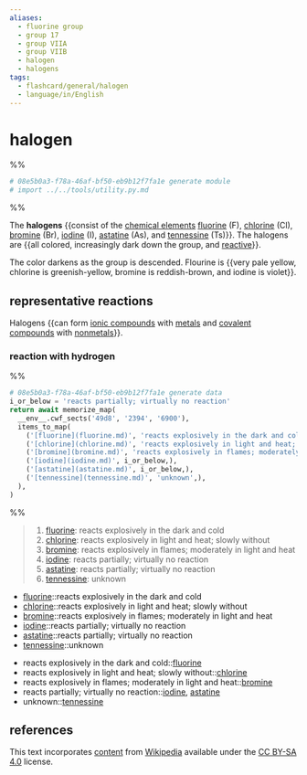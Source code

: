 ```yaml
---
aliases:
  - fluorine group
  - group 17
  - group VIIA
  - group VIIB
  - halogen
  - halogens
tags:
  - flashcard/general/halogen
  - language/in/English
---
```


# halogen

%%

```Python
# 08e5b0a3-f78a-46af-bf50-eb9b12f7fa1e generate module
# import ../../tools/utility.py.md
```

%%

The __halogens__ {{consist of the [chemical elements](chemical%20element.md) [fluorine](fluorine.md) (F), [chlorine](chlorine.md) (Cl), [bromine](bromine.md) (Br), [iodine](iodine.md) (I), [astatine](astatine.md) (As), and [tennessine](tennessine.md) (Ts)}}. The halogens are {{all colored, increasingly dark down the group, and [reactive](reactivity%20(chemistry).md)}}. <!--SR:!2024-10-11,398,290!2024-09-01,312,250-->

The color darkens as the group is descended. Flourine is {{very pale yellow, chlorine is greenish-yellow, bromine is reddish-brown, and iodine is violet}}. <!--SR:!2024-03-08,30,207-->

## representative reactions

Halogens {{can form [ionic compounds](ionic%20compound.md) with [metals](metal.md) and [covalent compounds](covalent%20compound.md) with [nonmetals](nonmetal.md)}}. <!--SR:!2025-01-02,468,310-->

### reaction with hydrogen

%%

```Python
# 08e5b0a3-f78a-46af-bf50-eb9b12f7fa1e generate data
i_or_below = 'reacts partially; virtually no reaction'
return await memorize_map(
  __env__.cwf_sects('49d8', '2394', '6900'),
  items_to_map(
    ('[fluorine](fluorine.md)', 'reacts explosively in the dark and cold',),
    ('[chlorine](chlorine.md)', 'reacts explosively in light and heat; slowly without',),
    ('[bromine](bromine.md)', 'reacts explosively in flames; moderately in light and heat',),
    ('[iodine](iodine.md)', i_or_below,),
    ('[astatine](astatine.md)', i_or_below,),
    ('[tennessine](tennessine.md)', 'unknown',),
  ),
)
```

%%

<!--08e5b0a3-f78a-46af-bf50-eb9b12f7fa1e generate section="49d8"--><!-- The following content is generated at 2023-03-20T22:20:19.404644+08:00. Any edits will be overridden! -->

> 1. [fluorine](fluorine.md): reacts explosively in the dark and cold
> 2. [chlorine](chlorine.md): reacts explosively in light and heat; slowly without
> 3. [bromine](bromine.md): reacts explosively in flames; moderately in light and heat
> 4. [iodine](iodine.md): reacts partially; virtually no reaction
> 5. [astatine](astatine.md): reacts partially; virtually no reaction
> 6. [tennessine](tennessine.md): unknown

<!--/08e5b0a3-f78a-46af-bf50-eb9b12f7fa1e-->

<!--08e5b0a3-f78a-46af-bf50-eb9b12f7fa1e generate section="2394"--><!-- The following content is generated at 2024-01-04T20:17:51.880136+08:00. Any edits will be overridden! -->

- [fluorine](fluorine.md)::reacts explosively in the dark and cold <!--SR:!2026-01-16,712,310-->
- [chlorine](chlorine.md)::reacts explosively in light and heat; slowly without <!--SR:!2024-07-03,298,270-->
- [bromine](bromine.md)::reacts explosively in flames; moderately in light and heat <!--SR:!2024-05-30,105,230-->
- [iodine](iodine.md)::reacts partially; virtually no reaction <!--SR:!2024-12-27,420,290-->
- [astatine](astatine.md)::reacts partially; virtually no reaction <!--SR:!2024-06-01,330,330-->
- [tennessine](tennessine.md)::unknown <!--SR:!2024-04-28,301,330-->

<!--/08e5b0a3-f78a-46af-bf50-eb9b12f7fa1e-->

<!--08e5b0a3-f78a-46af-bf50-eb9b12f7fa1e generate section="6900"--><!-- The following content is generated at 2024-01-04T20:17:51.910666+08:00. Any edits will be overridden! -->

- reacts explosively in the dark and cold::[fluorine](fluorine.md) <!--SR:!2024-05-05,308,330-->
- reacts explosively in light and heat; slowly without::[chlorine](chlorine.md) <!--SR:!2024-11-30,344,230-->
- reacts explosively in flames; moderately in light and heat::[bromine](bromine.md) <!--SR:!2024-02-21,229,310-->
- reacts partially; virtually no reaction::[iodine](iodine.md), [astatine](astatine.md) <!--SR:!2024-05-31,329,330-->
- unknown::[tennessine](tennessine.md) <!--SR:!2024-06-22,138,210-->

<!--/08e5b0a3-f78a-46af-bf50-eb9b12f7fa1e-->

## references

This text incorporates [content](https://en.wikipedia.org/wiki/halogen) from [Wikipedia](Wikipedia.md) available under the [CC BY-SA 4.0](https://creativecommons.org/licenses/by-sa/4.0/) license.
